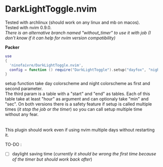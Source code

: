 # DarkLightToggle.nvim

Tested with archlinux (should work on any linux and mb on macos).  
Tested with nvim 0.9.0.  
_There is an alternative branch named "without\_timer" to use it with job (I don't know if it can help for nvim version compatibility)_

**Packer**
```lua
use
{
  'ninofaivre/DarkLightToggle.nvim',
  config = function () require("DarkLightToggle").setup("dayfox", "nightfox", { ["start"] = { hour = 6 }, ["end"] = { hour = 20 } }) end
}
```

setup function take day colorscheme and night colorscheme as first and second parameter.  
The third param is a table with a "start" and "end" as tables. Each of this table take at least "hour" as argument and can optionaly take "min" and "sec".
On both versions there is a safety feature if setup is called multiple times (_it stop the job or the timer_) so you can call setup multiple time without any fear.
<br/>
<br/>
<br/>
This plugin should work even if using nvim multiple days without restarting it.

TO-DO :
- [ ] daylight saving time (_currently it should be wrong the first time because of the timer but should work back after_)
